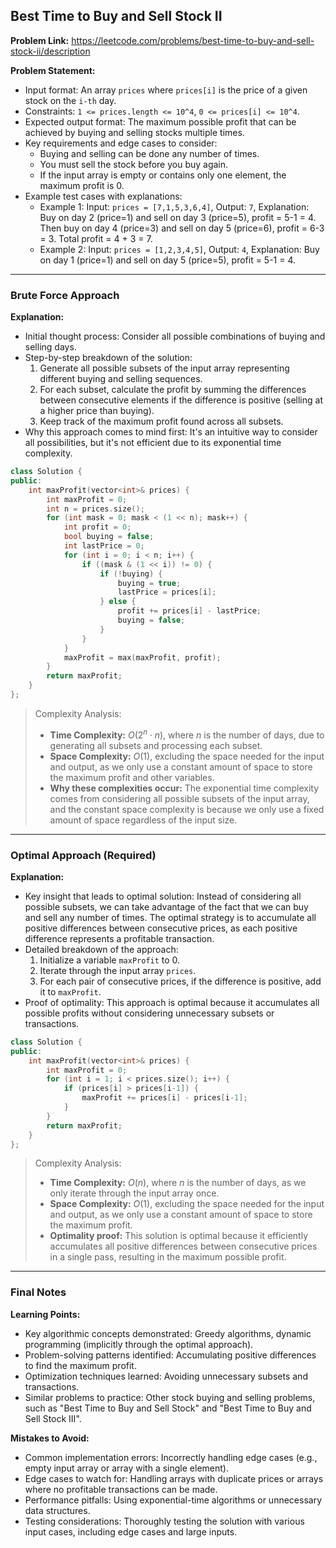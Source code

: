 ## Best Time to Buy and Sell Stock II
**Problem Link:** https://leetcode.com/problems/best-time-to-buy-and-sell-stock-ii/description

**Problem Statement:**
- Input format: An array `prices` where `prices[i]` is the price of a given stock on the `i-th` day.
- Constraints: `1 <= prices.length <= 10^4`, `0 <= prices[i] <= 10^4`.
- Expected output format: The maximum possible profit that can be achieved by buying and selling stocks multiple times.
- Key requirements and edge cases to consider:
  - Buying and selling can be done any number of times.
  - You must sell the stock before you buy again.
  - If the input array is empty or contains only one element, the maximum profit is 0.
- Example test cases with explanations:
  - Example 1: Input: `prices = [7,1,5,3,6,4]`, Output: `7`, Explanation: Buy on day 2 (price=1) and sell on day 3 (price=5), profit = 5-1 = 4. Then buy on day 4 (price=3) and sell on day 5 (price=6), profit = 6-3 = 3. Total profit = 4 + 3 = 7.
  - Example 2: Input: `prices = [1,2,3,4,5]`, Output: `4`, Explanation: Buy on day 1 (price=1) and sell on day 5 (price=5), profit = 5-1 = 4.

---

### Brute Force Approach

**Explanation:**
- Initial thought process: Consider all possible combinations of buying and selling days.
- Step-by-step breakdown of the solution:
  1. Generate all possible subsets of the input array representing different buying and selling sequences.
  2. For each subset, calculate the profit by summing the differences between consecutive elements if the difference is positive (selling at a higher price than buying).
  3. Keep track of the maximum profit found across all subsets.
- Why this approach comes to mind first: It's an intuitive way to consider all possibilities, but it's not efficient due to its exponential time complexity.

```cpp
class Solution {
public:
    int maxProfit(vector<int>& prices) {
        int maxProfit = 0;
        int n = prices.size();
        for (int mask = 0; mask < (1 << n); mask++) {
            int profit = 0;
            bool buying = false;
            int lastPrice = 0;
            for (int i = 0; i < n; i++) {
                if ((mask & (1 << i)) != 0) {
                    if (!buying) {
                        buying = true;
                        lastPrice = prices[i];
                    } else {
                        profit += prices[i] - lastPrice;
                        buying = false;
                    }
                }
            }
            maxProfit = max(maxProfit, profit);
        }
        return maxProfit;
    }
};
```

> Complexity Analysis:
> - **Time Complexity:** $O(2^n \cdot n)$, where $n$ is the number of days, due to generating all subsets and processing each subset.
> - **Space Complexity:** $O(1)$, excluding the space needed for the input and output, as we only use a constant amount of space to store the maximum profit and other variables.
> - **Why these complexities occur:** The exponential time complexity comes from considering all possible subsets of the input array, and the constant space complexity is because we only use a fixed amount of space regardless of the input size.

---

### Optimal Approach (Required)

**Explanation:**
- Key insight that leads to optimal solution: Instead of considering all possible subsets, we can take advantage of the fact that we can buy and sell any number of times. The optimal strategy is to accumulate all positive differences between consecutive prices, as each positive difference represents a profitable transaction.
- Detailed breakdown of the approach:
  1. Initialize a variable `maxProfit` to 0.
  2. Iterate through the input array `prices`.
  3. For each pair of consecutive prices, if the difference is positive, add it to `maxProfit`.
- Proof of optimality: This approach is optimal because it accumulates all possible profits without considering unnecessary subsets or transactions.

```cpp
class Solution {
public:
    int maxProfit(vector<int>& prices) {
        int maxProfit = 0;
        for (int i = 1; i < prices.size(); i++) {
            if (prices[i] > prices[i-1]) {
                maxProfit += prices[i] - prices[i-1];
            }
        }
        return maxProfit;
    }
};
```

> Complexity Analysis:
> - **Time Complexity:** $O(n)$, where $n$ is the number of days, as we only iterate through the input array once.
> - **Space Complexity:** $O(1)$, excluding the space needed for the input and output, as we only use a constant amount of space to store the maximum profit.
> - **Optimality proof:** This solution is optimal because it efficiently accumulates all positive differences between consecutive prices in a single pass, resulting in the maximum possible profit.

---

### Final Notes

**Learning Points:**
- Key algorithmic concepts demonstrated: Greedy algorithms, dynamic programming (implicitly through the optimal approach).
- Problem-solving patterns identified: Accumulating positive differences to find the maximum profit.
- Optimization techniques learned: Avoiding unnecessary subsets and transactions.
- Similar problems to practice: Other stock buying and selling problems, such as "Best Time to Buy and Sell Stock" and "Best Time to Buy and Sell Stock III".

**Mistakes to Avoid:**
- Common implementation errors: Incorrectly handling edge cases (e.g., empty input array or array with a single element).
- Edge cases to watch for: Handling arrays with duplicate prices or arrays where no profitable transactions can be made.
- Performance pitfalls: Using exponential-time algorithms or unnecessary data structures.
- Testing considerations: Thoroughly testing the solution with various input cases, including edge cases and large inputs.